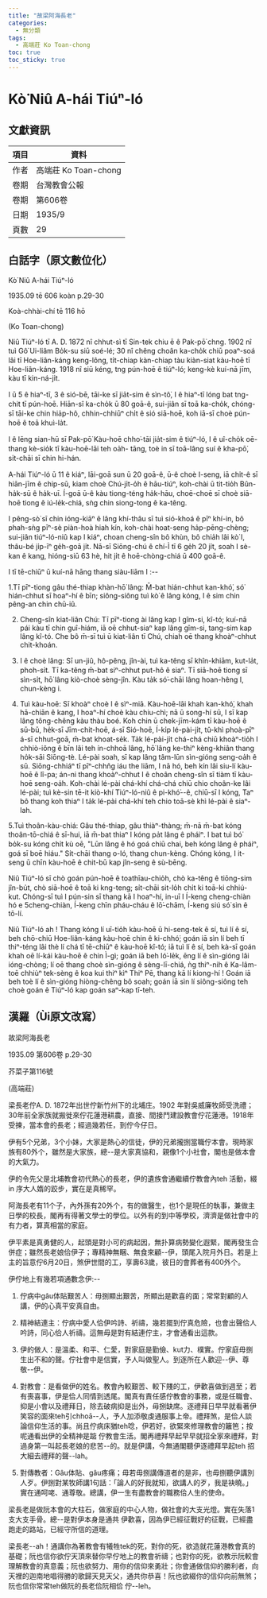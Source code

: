 ```yaml
---
title: "故梁阿海長老"
categories:
  - 無分類
tags:
  - 高端莊 Ko Toan-chong
toc: true
toc_sticky: true
---
```


# Kò͘ Niû A-hái Tiúⁿ-ló

## 文獻資訊

| 項目 | 資料 |
|---|---|
| 作者 | 高端莊 Ko Toan-chong |
| 卷期 | 台灣教會公報 |
| 卷期 | 第606卷 |
| 日期 | 1935/9 |
| 頁數 | 29 |

## 白話字（原文數位化）

Kò͘ Niû A-hái Tiúⁿ-ló

1935.09 tē 606 koàn p.29-30

Koà-chhài-chí tē 116 hō

(Ko Toan-chong)

Niû Tiúⁿ-ló tī A. D. 1872 nî chhut-sì tī Sin-tek chiu ē ê Pak-pō͘ chng. 1902 nî tuì Gô͘ Ui-liâm Bo̍k-su siū soé-lé; 30 nî chêng choân ka-cho̍k chiū poaⁿ-soá lâi tī Hoe-liân-káng keng-lông, ti̍t-chiap kàn-chiap tàu kiàn-siat kàu-hoē tī Hoe-liân-káng. 1918 nî siū kéng, tng pún-hoē ê tiúⁿ-ló; keng-kè kuí-nā jīm, kàu tī kin-ná-ji̍t.

I ū 5 ê hiaⁿ-tī, 3 ê sió-bē, tāi-ke sī jia̍t-sim ê sìn-tô͘, I ê hiaⁿ-tī lóng bat tng-chit tī pún-hoē. Hiān-sî ka-cho̍k ū 80 goā-ê, sui-jiân sī toā ka-cho̍k, chóng-sī tāi-ke chin hia̍p-hô, chhin-chhiūⁿ chi̍t ê sió siā-hoē, koh iā-sī choè pún-hoē ê toā khuì-la̍t.

I ê lēng sian-hū sī Pak-pō͘ Kàu-hoē chho͘-tāi jia̍t-sim ê tiúⁿ-ló, I ê uî-cho̍k oē-thang kè-sio̍k tī kàu-hoē-lāi teh oa̍h- tāng, toè in sī toā-lâng suí ê kha-pō͘, si̍t-chāi sī chin hi-hán.

A-hái Tiúⁿ-ló ū 11 ê kiáⁿ, lāi-goā sun ū 20 goā-ê, ū-ê choè I-seng, iā chi̍t-ê sī hiān-jīm ê chip-sū, kiam choè Chú-ji̍t-o̍h ê hāu-tiúⁿ, koh-chài ū tit-tio̍h Bûn-ha̍k-sū ê ha̍k-uī. Í-goā ū-ê kàu tiong-téng ha̍k-hāu, choē-choē sī choè siā-hoē tiong ê iú-le̍k-chiá, sǹg chin siong-tong ê ka-têng.

I pêng-sò͘ sī chin ióng-kiāⁿ ê lâng khí-thâu sī tuì sió-khoá ê pīⁿ khí-in, bô phah-sǹg pīⁿ-sè piàn-hoà hiah kín, koh-chài hoat-seng ha̍p-pēng-chèng; sui-jiân tiúⁿ-ló-niû kap I kiáⁿ, choan cheng-sîn bô khùn, bô chia̍h lâi kò͘ I, thâu-bé ji̍p-īⁿ ge̍h-goā ji̍t. Nā-sī Siōng-chú ê chí-Ì tī 6 ge̍h 20 ji̍t, soah I sè-kan ê kang, hióng-siū 63 hè, hit ji̍t ê hoē-chòng-chiá ū 400 goā-ê.

I tī tē-chiūⁿ ū kuí-nā hāng thang siàu-liām I :--

1.Tī pīⁿ-tiong gâu thé-thiap khàn-hō͘ lâng: M̄-bat hián-chhut kan-khó͘, só͘ hián-chhut sī hoaⁿ-hí ê bīn; siông-siông tuì kò͘ ê lâng kóng, I ê sim chin pêng-an chin chū-iû.

2. Cheng-sîn kiat-liân Chú: Tī pīⁿ-tiong ài lâng kap I gîm-si, kî-tó; kuí-nā pái kàu tī chin guî-hiám, iā oē chhut-siaⁿ kap lâng gîm-si, tang-sim kap lâng kî-tó. Che bô m̄-sī tuì ū kiat-liân tī Chú, chiah oē thang khoàⁿ-chhut chit-khoán.

3. I ê choè lâng: Sī un-jiû, hô-pêng, jîn-ài, tuì ka-têng sī khîn-khiām, kut-la̍t, phoh-si̍t. Tī ka-têng m̄-bat siⁿ-chhut put-hô ê siaⁿ. Tī siā-hoē tiong sī sìn-si̍t, hō͘ lâng kiò-choè sèng-jîn. Kàu ta̍k só͘-chāi lâng hoan-hêng I, chun-kèng i.

4. Tuì kàu-hoē: Sī khoàⁿ choè I ê sìⁿ-miā. Kàu-hoē-lāi khah kan-khó͘, khah hā-chiān ê kang, I hoaⁿ-hí choè kàu chiu-chì; nā ū song-hí sū, I sī kap lâng tông-chêng kàu thàu boé. Koh chin ū chek-jīm-kám tī kàu-hoē ê sū-bū, he̍k-sī Jīm-chit-hoē, á-sī Sió-hoē, Í-ki̍p lé-pài-ji̍t, tû-khì phoà-pīⁿ á-sī chhut-goā, m̄-bat khoat-se̍k. Ta̍k lé-pài-ji̍t chá-chá chiū khoàⁿ-tio̍h I chhiò-iông ê bīn lâi teh ín-chhoā lâng, hō͘ lâng ke-thiⁿ kèng-khiân thang ho̍k-sāi Siōng-tè. Lé-pài soah, sī kap lâng tâm-lūn sìn-gióng seng-oa̍h ê sū. Siōng-chhiáⁿ tī pīⁿ-chhn̂g iáu the liām, I nā hó, beh kín lâi siu-lí kàu-hoē ê lî-pa; án-ni thang khoàⁿ-chhut I ê choân cheng-sîn sī tiàm tī kàu-hoē seng-oa̍h. Koh-chài lé-pài chá-khí chá-chá chiū chio choân-ke lâi lé-pài; tuì kè-sin tē-it kiò-khí Tiúⁿ-ló-niû ê pi-khó͘--ê, chiū-sī I kóng, Taⁿ bô thang koh thiaⁿ I ta̍k lé-pài chá-khí teh chio toā-sè khì lé-pài ê siaⁿ-lah.

5.Tuì thoân-kàu-chiá: Gâu thé-thiap, gâu thiàⁿ-thàng; m̄-nā m̄-bat kóng thoân-tō-chiá ê sī-hui, iā m̄-bat thiaⁿ I kóng pa̍t lâng ê pháiⁿ. I bat tuì bó͘ bo̍k-su kóng chi̍t kù oē, "Lūn lâng ê hó goá chiū chai, beh kóng lâng ê pháiⁿ, goá sī boē hiáu." Si̍t-chāi thang o-ló, thang chun-kèng. Chóng kóng, I it-seng ū chīn kàu-hoē ê chit-bū kap jîn-seng ê sù-bēng.

Niû Tiúⁿ-ló sī chò goán pún-hoē ê toathīau-chio̍h, chò ka-têng ê tiōng-sim jîn-bu̍t, chò siā-hoē ê toā ki kng-teng; si̍t-chāi sit-lo̍h chi̍t ki toā-ki chhiú-kut. Chóng-sī tuì I pún-sin sī thang kā I hoaⁿ-hí, in-uī I Í-keng cheng-chiàn hó e 5cheng-chiàn, Í-keng chīn pháu-cháu ê lō͘-chām, Í-keng siú só͘ sìn ê tō-lí.

Niû Tiúⁿ-ló ah ! Thang kóng lí uī-tio̍h kàu-hoē ū hi-seng-tek ê sí, tuì lí ê sí, beh chō-chiū Hoe-liân-káng kàu-hoē chin ê ki-chhó͘; goán iā sìn lí beh tī thiⁿ-téng lâi thè lí chá tī tē-chiūⁿ ê kàu-hoē kî-tó; iā tuì lí ê sí, beh kà-sī goán khah oē lí-kái kàu-hoē ê chin Ì-gì; goán iā beh ló͘-le̍k, ēng lí ê sìn-gióng lâi ióng-chòng; lí oē thang choè sìn-gióng ê sèng-lī-chiá, ǹg thiⁿ-nih ê Ka-lâm-toē chhiùⁿ tek-sèng ê koa kui thiⁿ kìⁿ Thiⁿ Pē, thang kā lí kiong-hí ! Goán iā beh toè lí ê sìn-gióng hiòng-chêng bô soah; goán iā sìn lí siông-siông teh choè goán ê Tiúⁿ-ló kap goán saⁿ-kap tī-teh.

## 漢羅（Ùi原文改寫）

故梁阿海長老

1935.09 第606卷 p.29-30

芥菜子第116號

(高端莊)

梁長老佇A. D. 1872年出世佇新竹州下的北埔庄。1902 年對吳威廉牧師受洗禮；30年前全家族就搬徙來佇花蓮港耕農，直接、間接鬥建設教會佇花蓮港。1918年受揀，當本會的長老；經過幾若任，到佇今仔日。

伊有5个兄弟，3个小妹，大家是熱心的信徒，伊的兄弟攏捌當職佇本會。現時家族有80外个，雖然是大家族，總--是大家真協和，親像1个小社會，閣也是做本會的大氣力。

伊的令先父是北埔教會初代熱心的長老，伊的遺族會通繼續佇教會內teh 活動，綴in 序大人媠的跤步，實在是真稀罕。

阿海長老有11个子，內外孫有20外个，有的做醫生，也1个是現任的執事，兼做主日學的校長，閣再有得著文學士的學位。以外有的到中等學校，濟濟是做社會中的有力者，算真相當的家庭。

伊平素是真勇健的人，起頭是對小可的病起因，無扑算病勢變化遐緊，閣再發生合併症；雖然長老娘佮伊子；專精神無睏、無食來顧--伊，頭尾入院月外日。若是上主的旨意佇6月20日，煞伊世間的工，享壽63歲，彼日的會葬者有400外个。

伊佇地上有幾若項通數念伊:--

1. 佇病中gâu体貼艱苦人：毋捌顯出艱苦，所顯出是歡喜的面；常常對顧的人講，伊的心真平安真自由。

2. 精神結連主：佇病中愛人佮伊吟詩、祈禱，幾若擺到佇真危險，也會出聲佮人吟詩，同心佮人祈禱。這無毋是對有結連佇主，才會通看出這款。

3. 伊的做人：是溫柔、和平、仁愛，對家庭是勤儉、kut力、樸實。佇家庭毋捌生出不和的聲。佇社會中是信實，予人叫做聖人。到逐所在人歡迎--伊、尊敬--伊。

4. 對教會：是看做伊的姓名。教會內較艱苦、較下賤的工，伊歡喜做到週至；若有喪喜事，伊是佮人同情到透尾。閣真有責任感佇教會的事務，或是任職會、抑是小會以及禮拜日，除去破病抑是出外，毋捌缺席。逐禮拜日早早就看著伊笑容的面來teh引chhoā--人，予人加添敬虔通服事上帝。禮拜煞，是佮人談論信仰生活的事。尚且佇病床猶teh唸，伊若好，欲緊來修理教會的籬笆；按呢通看出伊的全精神是踮 佇教會生活。閣再禮拜早起早早就招全家來禮拜，對過身第一叫起長老娘的悲苦--的。就是伊講，今無通閣聽伊逐禮拜早起teh 招大細去禮拜的聲--lah。

5. 對傳教者：Gâu体貼、gâu疼痛；毋若毋捌講傳道者的是非，也毋捌聽伊講別人歹。伊捌對某牧師講1句話：「論人的好我就知，欲講人的歹，我是袂曉。」實在通呵咾、通尊敬。總講，伊一生有盡教會的職務佮人生的使命。

梁長老是做阮本會的大柱石，做家庭的中心人物，做社會的大支光燈。實在失落1支大支手骨。總--是對伊本身是通共 伊歡喜，因為伊已經征戰好的征戰，已經盡跑走的路站，已經守所信的道理。

梁長老--ah！通講你為著教會有犧牲tek的死，對你的死，欲造就花蓮港教會真的基礎；阮也信你欲佇天頂來替你早佇地上的教會祈禱；也對你的死，欲教示阮較會理解教會的真意義；阮也欲努力、用你的信仰來勇壯；你會通做信仰的勝利者，向天裡的迦南地唱得勝的歌歸天見天父，通共你恭喜！阮也欲綴你的信仰向前無煞；阮也信你常常teh做阮的長老佮阮相佮 佇--leh。

